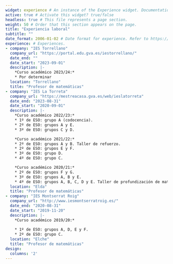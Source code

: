 ```yaml
---
widget: experience # An instance of the Experience widget. Documentation: https://wowchemy.com/docs/page-builder/
active: true # Activate this widget? true/false
headless: true # This file represents a page section.
weight: 50 # Order that this section appears on the page.
title: "Experiencia laboral"
subtitle: ""
date_format: 2006-01-02 # Date format for experience. Refer to https://wowchemy.com/docs/customization/#date-format
experience: # Experiences.
- company: "IES Torrellano"
  company_url: "https://portal.edu.gva.es/iestorrellano/"
  date_end: ""
  date_start: "2023-09-01"
  description: |-
    *Curso académico 2023/24:*
    * Por determinar
  location: "Torrellano"
  title: "Profesor de matemáticas"
- company: "IES La Torreta"
  company_url: "https://mestreacasa.gva.es/web/ieslatorreta"
  date_end: "2023-08-31"
  date_start: "2020-09-01"
  description: |-
    *Curso académico 2022/23:*
    * 1º de ESO: grupo A (codocencia).
    * 2º de ESO: grupos A y E.
    * 3º de ESO: grupos C y D.

    *Curso académico 2021/22:*
    * 2º de ESO: grupos A y B. Taller de refuerzo.
    * 2º de ESO: grupos E y F.
    * 3º de ESO: grupo D.
    * 4º de ESO: grupo C.

    *Curso académico 2020/21:*
    * 2º de ESO: grupos F y G.
    * 3º de ESO: grupos A, B y E.
    * 4º de ESO: grupos A, B, C, D y E. Taller de profundización de matemáticas.
  location: "Elda"
  title: "Profesor de matemáticas"
- company: "IES Montserrat Roig"
  company_url: "http://www.iesmontserratroig.es/"
  date_end: "2020-08-31"
  date_start: "2019-11-20"
  description: |-
    *Curso académico 2019/20:*
  
    * 1º de ESO: grupos A, D, E y F.
    * 2º de ESO: grupo C.
  location: "Elche"
  title: "Profesor de matemáticas"
design:
  columns: '2'
---
```

